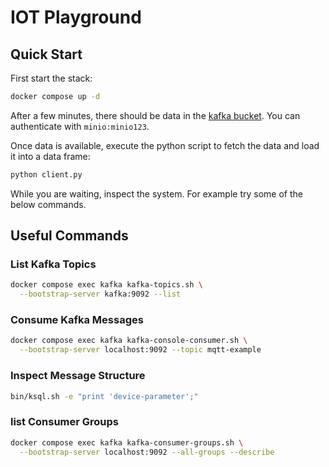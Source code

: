 # IOT Playground

## Quick Start

First start the stack:

```bash
docker compose up -d
```

After a few minutes, there should be data in the [kafka
bucket](http://localhost:9001/browser/kafka). You can authenticate with
`minio:minio123`.

Once data is available, execute the python script to fetch the data and load it
into a data frame:

```bash
python client.py
```

While you are waiting, inspect the system. For example try some of the below
commands.

## Useful Commands

### List Kafka Topics

```bash
docker compose exec kafka kafka-topics.sh \
  --bootstrap-server kafka:9092 --list
```

### Consume Kafka Messages

```bash
docker compose exec kafka kafka-console-consumer.sh \
  --bootstrap-server localhost:9092 --topic mqtt-example
```

### Inspect Message Structure

```bash
bin/ksql.sh -e "print 'device-parameter';"
```

### list Consumer Groups

```bash
docker compose exec kafka kafka-consumer-groups.sh \
  --bootstrap-server localhost:9092 --all-groups --describe
```
